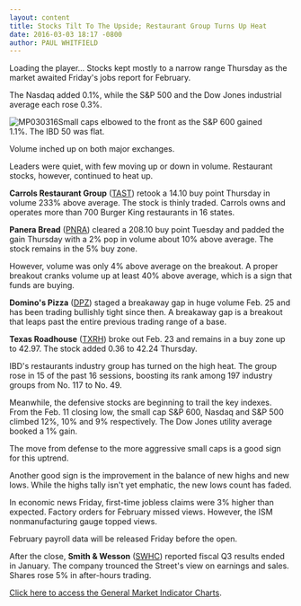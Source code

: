 ```yaml
---
layout: content
title: Stocks Tilt To The Upside; Restaurant Group Turns Up Heat
date: 2016-03-03 18:17 -0800
author: PAUL WHITFIELD
---
```






Loading the player...
Stocks kept mostly to a narrow range Thursday as the market awaited Friday's jobs report for February.


The Nasdaq added 0.1%, while the S&P 500 and the Dow Jones industrial average each rose 0.3%.


![MP030316](https://www.investors.com/wp-content/uploads/2016/03/MP030316-1-213x300.jpg)Small caps elbowed to the front as the S&P 600 gained 1.1%. The IBD 50 was flat.


Volume inched up on both major exchanges.


Leaders were quiet, with few moving up or down in volume. Restaurant stocks, however, continued to heat up.


**Carrols Restaurant Group** ([TAST](https://research.investors.com/quote.aspx?symbol=TAST)) retook a 14.10 buy point Thursday in volume 233% above average. The stock is thinly traded. Carrols owns and operates more than 700 Burger King restaurants in 16 states.


**Panera Bread** ([PNRA](https://research.investors.com/quote.aspx?symbol=PNRA)) cleared a 208.10 buy point Tuesday and padded the gain Thursday with a 2% pop in volume about 10% above average. The stock remains in the 5% buy zone.


However, volume was only 4% above average on the breakout. A proper breakout cranks volume up at least 40% above average, which is a sign that funds are buying.


**Domino's Pizza** ([DPZ](https://research.investors.com/quote.aspx?symbol=DPZ)) staged a breakaway gap in huge volume Feb. 25 and has been trading bullishly tight since then. A breakaway gap is a breakout that leaps past the entire previous trading range of a base.


**Texas Roadhouse** ([TXRH](https://research.investors.com/quote.aspx?symbol=TXRH)) broke out Feb. 23 and remains in a buy zone up to 42.97. The stock added 0.36 to 42.24 Thursday.


IBD's restaurants industry group has turned on the high heat. The group rose in 15 of the past 16 sessions, boosting its rank among 197 industry groups from No. 117 to No. 49.


Meanwhile, the defensive stocks are beginning to trail the key indexes. From the Feb. 11 closing low, the small cap S&P 600, Nasdaq and S&P 500 climbed 12%, 10% and 9% respectively. The Dow Jones utility average booked a 1% gain.


The move from defense to the more aggressive small caps is a good sign for this uptrend.


Another good sign is the improvement in the balance of new highs and new lows. While the highs tally isn't yet emphatic, the new lows count has faded.


In economic news Friday, first-time jobless claims were 3% higher than expected. Factory orders for February missed views. However, the ISM nonmanufacturing gauge topped views.


February payroll data will be released Friday before the open.


After the close, **Smith & Wesson** ([SWHC](https://research.investors.com/quote.aspx?symbol=SWHC)) reported fiscal Q3 results ended in January. The company trounced the Street's view on earnings and sales. Shares rose 5% in after-hours trading.


[Click here to access the General Market Indicator Charts](https://www.investors.com/wp-content/uploads/2016/03/GMI_030416.pdf).




